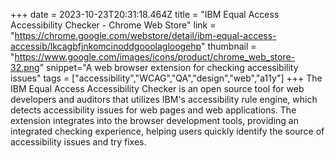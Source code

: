 +++
date = 2023-10-23T20:31:18.464Z
title = "IBM Equal Access Accessibility Checker - Chrome Web Store"
link = "https://chrome.google.com/webstore/detail/ibm-equal-access-accessib/lkcagbfjnkomcinoddgooolagloogehp"
thumbnail = "https://www.google.com/images/icons/product/chrome_web_store-32.png"
snippet="A web browser extension for checking accessibility issues"
tags = ["accessibility","WCAG","QA","design","web","a11y"]
+++
The IBM Equal Access Accessibility Checker is an open source tool for web developers and auditors that utilizes IBM's accessibility rule engine, which detects accessibility issues for web pages and web applications. The extension integrates into the browser development tools, providing an integrated checking experience, helping users quickly identify the source of accessibility issues and try fixes.
